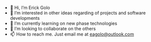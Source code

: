 - 👋 Hi, I’m Erick Golo
- 👀 I’m interested in other ideas regarding of projects and software developments
- 🌱 I’m currently learning on new phase technologies
- 💞️ I’m looking to collaborate on the others
- 📫 How to reach me. Just email me at eagolo@outlook.com

<!---
erickgolo94/erickgolo94 is a ✨ special ✨ repository because its `README.md` (this file) appears on your GitHub profile.
You can click the Preview link to take a look at your changes.
--->
